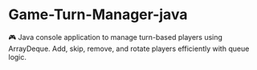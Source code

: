 # Game-Turn-Manager-java
🎮 Java console application to manage turn-based players using ArrayDeque. Add, skip, remove, and rotate players efficiently with queue logic.
